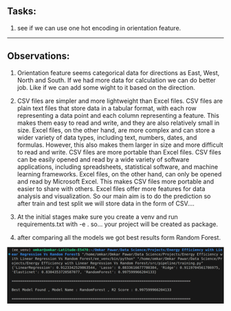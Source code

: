 ## Tasks:

1. see if we can use one hot encoding in orientation feature.




------

## Observations:
1. Orientation feature seems categorical data for directions as East, West, North and South. If we had more data for calculation we can do better job. Like if we can add some wight to it based on the direction.

2. CSV files are simpler and more lightweight than Excel files. CSV files are plain text files that store data in a tabular format, with each row representing a data point and each column representing a feature. This makes them easy to read and write, and they are also relatively small in size. Excel files, on the other hand, are more complex and can store a wider variety of data types, including text, numbers, dates, and formulas. However, this also makes them larger in size and more difficult to read and write.
CSV files are more portable than Excel files. CSV files can be easily opened and read by a wide variety of software applications, including spreadsheets, statistical software, and machine learning frameworks. Excel files, on the other hand, can only be opened and read by Microsoft Excel. This makes CSV files more portable and easier to share with others.
Excel files offer more features for data analysis and visualization. So our main aim is to do the prediction so after train and test split we will store data in the form of CSV....

3. At the initial stages make sure you create a venv and run requirements.txt with -e . so... your project will be created as package.

4. after comparing all the models we got best results form Random Forest. 

![Alt text](Assets/compare_model.png)